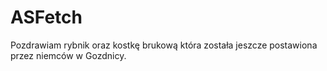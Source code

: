 # ASFetch
Pozdrawiam rybnik oraz kostkę brukową która została jeszcze postawiona przez niemców w Gozdnicy.
